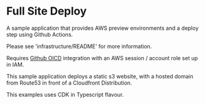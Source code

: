 # Full Site Deploy

A sample application that provides AWS preview environments and a deploy step using Github Actions. 

Please see 'infrastructure/README' for more information.

Requires [Github OICD](https://www.eliasbrange.dev/posts/secure-aws-deploys-from-github-actions-with-oidc/) integration with an AWS session / account role set up in IAM.

This sample application deploys a static s3 website, with a hosted domain from Route53 in front of a Cloudfront Distribution. 

This examples uses CDK in Typescript flavour.